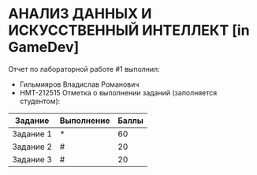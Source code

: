 # АНАЛИЗ ДАННЫХ И ИСКУССТВЕННЫЙ ИНТЕЛЛЕКТ [in GameDev]
Отчет по лабораторной работе #1 выполнил:
- Гильмияров Владислав Романович
- НМТ-212515
Отметка о выполнении заданий (заполняется студентом):

| Задание | Выполнение | Баллы |
| ------ | ------ | ------ |
| Задание 1 | * | 60 |
| Задание 2 | # | 20 |
| Задание 3 | # | 20 |
